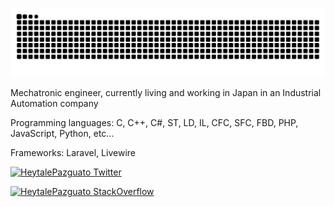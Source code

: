 ![Snake animation](https://github.com/heytalepazguato/heytalepazguato/blob/output/github-contribution-grid-snake-dark.svg)

Mechatronic engineer, currently living and working in Japan in an Industrial Automation company

Programming languages:
C, C++, C#, ST, LD, IL, CFC, SFC, FBD, PHP, JavaScript, Python, etc...

Frameworks:
Laravel, Livewire

[![HeytalePazguato Twitter](https://img.shields.io/twitter/follow/HeytalePazguato?style=social)](https://twitter.com/intent/follow?original_referer=https%3A%2F%2Fpublish.twitter.com%2F&ref_src=twsrc%5Etfw%7Ctwcamp%5Ebuttonembed%7Ctwterm%5Efollow%7Ctwgr%5EHeytalePazguato&region=follow_link&screen_name=HeytalePazguato)

[![HeytalePazguato StackOverflow](https://github-readme-stackoverflow-beryl.vercel.app/?userID=171630&site=es.stackoverflow)](https://es.stackoverflow.com/users/171630/heytalepazguato)
